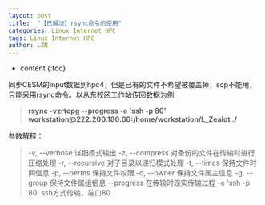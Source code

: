 ```yaml
---
layout: post
title:  "【已解决】rsync命令的使用" 
categories: Linux Internet HPC
tags: Linux Internet HPC
author: LZN
---
```


* content
{:toc}

同步CESM的input数据到hpc4，但是已有的文件不希望被覆盖掉，scp不能用，只能采用rsync命令。以从东校区工作站传回数据为例
<blockquote><strong>rsync -vzrtopg --progress -e 'ssh -p 80' workstation@222.200.180.66:/home/workstation/L_Zealot ./</strong></blockquote>
参数解释：
<blockquote>-v, --verbose 详细模式输出
-z, --compress 对备份的文件在传输时进行压缩处理
-r, --recursive 对子目录以递归模式处理
-t, --times 保持文件时间信息
-p, --perms 保持文件权限
-o, --owner 保持文件属主信息
-g, --group 保持文件属组信息
--progress 在传输时现实传输过程
-e 'ssh -p 80' ssh方式传输，端口80</blockquote>